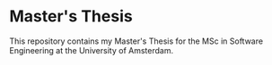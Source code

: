 Master's Thesis
=====================

This repository contains my Master's Thesis for the MSc in Software Engineering at the University of Amsterdam.